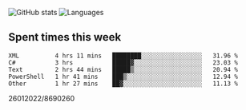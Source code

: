 ![GitHub stats](https://github-readme-stats.vercel.app/api?username=emipa606&theme=github_dark&show_icons=true) 
![Languages](https://github-readme-stats.vercel.app/api/top-langs/?username=emipa606&theme=github_dark&layout=compact)

## Spent times this week
<!--START_SECTION:waka-->

```text
XML          4 hrs 11 mins   ████████░░░░░░░░░░░░░░░░░   31.96 %
C#           3 hrs           █████▓░░░░░░░░░░░░░░░░░░░   23.03 %
Text         2 hrs 44 mins   █████▒░░░░░░░░░░░░░░░░░░░   20.94 %
PowerShell   1 hr 41 mins    ███▒░░░░░░░░░░░░░░░░░░░░░   12.94 %
Other        1 hr 27 mins    ██▓░░░░░░░░░░░░░░░░░░░░░░   11.13 %
```

<!--END_SECTION:waka-->


26012022/8690260
